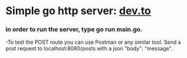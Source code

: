 # Simple go http server: [dev.to](https://dev.to/andyjessop/building-a-basic-http-server-in-go-a-step-by-step-tutorial-ma4)


### in order to run the server, type go run main.go. 




-To test the POST route you can use Postman or any similar tool. Send a post request to localhost:8080/posts with a json "body": "message".
